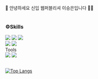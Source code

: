 👋 안녕하세요 신입 웹퍼블리셔 이승은입니다 🙋‍♀️
<br/>
<br/>
### ⚙Skills
<img src="https://img.shields.io/badge/HTML-000?style=flat-square&logo=HTML5&logoColor=white"/> <img src="https://img.shields.io/badge/CSS-1572B6?style=flat-square&logo=CSS3&logoColor=white"/> <img src="https://img.shields.io/badge/JavaScript-F7DF1E?style=flat-square&logo=JavaScript&logoColor=black"/>
<br/>
<img src="https://img.shields.io/badge/Sass-CC6699?style=flat-square&logo=Sass&logoColor=white"/> <img src="https://img.shields.io/badge/Git-F05032?style=flat-square&logo=Git&logoColor=white"/>
<br/>
Tools
<br/>
<img src="https://img.shields.io/badge/Visual Studio Code-007acc?style=flat-square&logo=Visual Studio Code&logoColor=white"/> <img src="https://img.shields.io/badge/Figma-000?style=flat-square&logo=Figma&logoColor=white"/>
<br/>
<br/>



[![Top Langs](https://github-readme-stats.vercel.app/api/top-langs/?username=lse1656)](https://github.com/lse1656/github-readme-stats)
